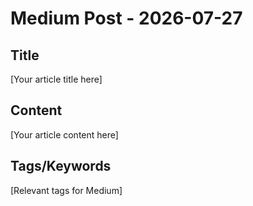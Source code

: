 # Medium Post - 2026-07-27

## Title
[Your article title here]

## Content
[Your article content here]

## Tags/Keywords
[Relevant tags for Medium]
